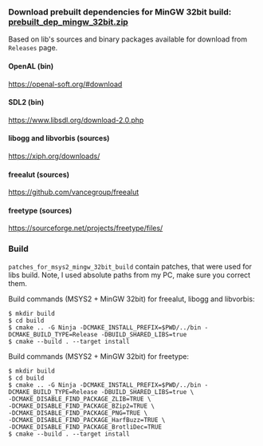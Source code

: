 ### Download prebuilt dependencies for MinGW 32bit build: [prebuilt_dep_mingw_32bit.zip](https://github.com/viewizard/astromenace-windows-prebuilt-dependencies/releases/download/latest/prebuilt_dep_mingw_32bit.zip)
Based on lib's sources and binary packages available for download from `Releases` page.

#### OpenAL (bin)
https://openal-soft.org/#download

#### SDL2 (bin)
https://www.libsdl.org/download-2.0.php

#### libogg and libvorbis (sources)
https://xiph.org/downloads/

#### freealut (sources)
https://github.com/vancegroup/freealut

#### freetype (sources)
https://sourceforge.net/projects/freetype/files/

### Build

`patches_for_msys2_mingw_32bit_build` contain patches, that were used for libs build. Note, I used absolute paths from my PC, make sure you correct them.

Build commands (MSYS2 + MinGW 32bit) for freealut, libogg and libvorbis:
```
$ mkdir build
$ cd build
$ cmake .. -G Ninja -DCMAKE_INSTALL_PREFIX=$PWD/../bin -DCMAKE_BUILD_TYPE=Release -DBUILD_SHARED_LIBS=true
$ cmake --build . --target install
```
Build commands (MSYS2 + MinGW 32bit) for freetype:
```
$ mkdir build
$ cd build
$ cmake .. -G Ninja -DCMAKE_INSTALL_PREFIX=$PWD/../bin -DCMAKE_BUILD_TYPE=Release -DBUILD_SHARED_LIBS=true \
-DCMAKE_DISABLE_FIND_PACKAGE_ZLIB=TRUE \
-DCMAKE_DISABLE_FIND_PACKAGE_BZip2=TRUE \
-DCMAKE_DISABLE_FIND_PACKAGE_PNG=TRUE \
-DCMAKE_DISABLE_FIND_PACKAGE_HarfBuzz=TRUE \
-DCMAKE_DISABLE_FIND_PACKAGE_BrotliDec=TRUE
$ cmake --build . --target install
```

